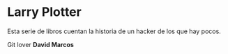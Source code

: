 # Larry Plotter

Esta serie de libros cuentan la historia de un hacker de los que hay pocos.

Git lover
**David Marcos**


